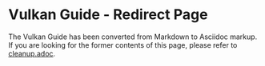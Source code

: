 # Vulkan Guide - Redirect Page

The Vulkan  Guide has been converted from Markdown to Asciidoc markup. If you are looking for the former contents of this page, please refer to [cleanup.adoc](./cleanup.adoc).
